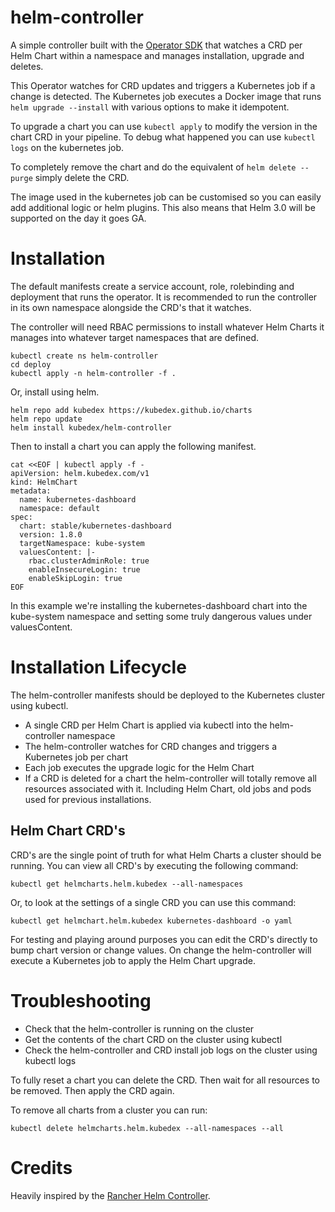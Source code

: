 # helm-controller

A simple controller built with the [Operator SDK](https://github.com/operator-framework/operator-sdk) that watches a CRD per Helm Chart within a namespace and manages installation, upgrade and deletes.

This Operator watches for CRD updates and triggers a Kubernetes job if a change is detected. The Kubernetes job executes a Docker image that runs `helm upgrade --install` with various options to make it idempotent.

To upgrade a chart you can use `kubectl apply` to modify the version in the chart CRD in your pipeline. To debug what happened you can use `kubectl logs` on the kubernetes job.

To completely remove the chart and do the equivalent of `helm delete --purge` simply delete the CRD.

The image used in the kubernetes job can be customised so you can easily add additional logic or helm plugins. This also means that Helm 3.0 will be supported on the day it goes GA.

# Installation

The default manifests create a service account, role, rolebinding and deployment that runs the operator. It is recommended to run the controller in its own namespace alongside the CRD's that it watches.

The controller will need RBAC permissions to install whatever Helm Charts it manages into whatever target namespaces that are defined.

```
kubectl create ns helm-controller
cd deploy
kubectl apply -n helm-controller -f .
```

Or, install using helm.

```
helm repo add kubedex https://kubedex.github.io/charts
helm repo update
helm install kubedex/helm-controller
```

Then to install a chart you can apply the following manifest.

```
cat <<EOF | kubectl apply -f -
apiVersion: helm.kubedex.com/v1
kind: HelmChart
metadata:
  name: kubernetes-dashboard
  namespace: default
spec:
  chart: stable/kubernetes-dashboard
  version: 1.8.0
  targetNamespace: kube-system
  valuesContent: |-
    rbac.clusterAdminRole: true
    enableInsecureLogin: true
    enableSkipLogin: true
EOF
```

In this example we're installing the kubernetes-dashboard chart into the kube-system namespace and setting some truly dangerous values under valuesContent.


# Installation Lifecycle

The helm-controller manifests should be deployed to the Kubernetes cluster using kubectl.

* A single CRD per Helm Chart is applied via kubectl into the helm-controller namespace
* The helm-controller watches for CRD changes and triggers a Kubernetes job per chart
* Each job executes the upgrade logic for the Helm Chart
* If a CRD is deleted for a chart the helm-controller will totally remove all resources associated with it. Including Helm Chart, old jobs and pods used for previous installations.

## Helm Chart CRD's

CRD's are the single point of truth for what Helm Charts a cluster should be running. You can view all CRD's by executing the following command:

```
kubectl get helmcharts.helm.kubedex --all-namespaces
```

Or, to look at the settings of a single CRD you can use this command:

```
kubectl get helmchart.helm.kubedex kubernetes-dashboard -o yaml
```

For testing and playing around purposes you can edit the CRD's directly to bump chart version or change values. On change the helm-controller will execute a Kubernetes job to apply the Helm Chart upgrade.

# Troubleshooting

* Check that the helm-controller is running on the cluster
* Get the contents of the chart CRD on the cluster using kubectl
* Check the helm-controller and CRD install job logs on the cluster using kubectl logs

To fully reset a chart you can delete the CRD. Then wait for all resources to be removed. Then apply the CRD again.

To remove all charts from a cluster you can run:

```
kubectl delete helmcharts.helm.kubedex --all-namespaces --all
```

# Credits

Heavily inspired by the [Rancher Helm Controller](https://github.com/rancher/helm-controller).
